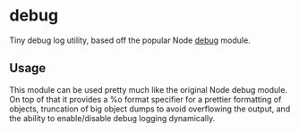 debug
===

Tiny debug log utility, based off the popular Node [debug](https://github.com/visionmedia/debug)
module.

Usage
---

This module can be used pretty much like the original Node debug module. On top
of that it provides a %o format specifier for a prettier formatting of objects,
truncation of big object dumps to avoid overflowing the output, and the ability
to enable/disable debug logging dynamically.

